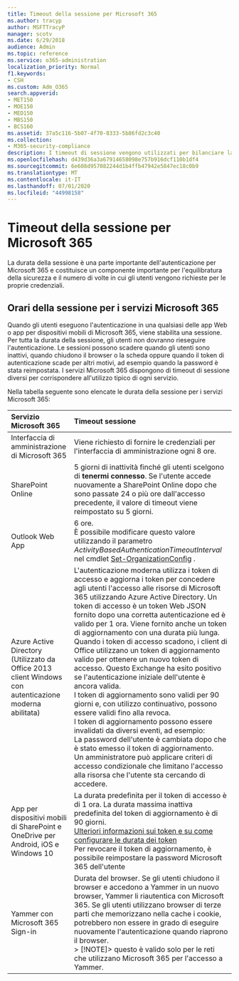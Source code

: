 ```yaml
---
title: Timeout della sessione per Microsoft 365
ms.author: tracyp
author: MSFTTracyP
manager: scotv
ms.date: 6/29/2018
audience: Admin
ms.topic: reference
ms.service: o365-administration
localization_priority: Normal
f1.keywords:
- CSH
ms.custom: Adm_O365
search.appverid:
- MET150
- MOE150
- MED150
- MBS150
- BCS160
ms.assetid: 37a5c116-5b07-4f70-8333-5b86fd2c3c40
ms.collection:
- M365-security-compliance
description: I timeout di sessione vengono utilizzati per bilanciare la sicurezza e la facilità di accesso nelle app client Microsoft 365.
ms.openlocfilehash: d439d36a3a67914658098e757b916dcf110b1df4
ms.sourcegitcommit: 6e608d957082244d1b4ffb47942e5847ec18c0b9
ms.translationtype: MT
ms.contentlocale: it-IT
ms.lasthandoff: 07/01/2020
ms.locfileid: "44998158"
---
```

# <a name="session-timeouts-for-microsoft-365"></a>Timeout della sessione per Microsoft 365

La durata della sessione è una parte importante dell'autenticazione per Microsoft 365 e costituisce un componente importante per l'equilibratura della sicurezza e il numero di volte in cui gli utenti vengono richieste per le proprie credenziali.
  
## <a name="session-times-for-microsoft-365-services"></a>Orari della sessione per i servizi Microsoft 365

Quando gli utenti eseguono l'autenticazione in una qualsiasi delle app Web o app per dispositivi mobili di Microsoft 365, viene stabilita una sessione. Per tutta la durata della sessione, gli utenti non dovranno rieseguire l'autenticazione. Le sessioni possono scadere quando gli utenti sono inattivi, quando chiudono il browser o la scheda oppure quando il token di autenticazione scade per altri motivi, ad esempio quando la password è stata reimpostata. I servizi Microsoft 365 dispongono di timeout di sessione diversi per corrispondere all'utilizzo tipico di ogni servizio.
  
Nella tabella seguente sono elencate le durata della sessione per i servizi Microsoft 365:
  
|**Servizio Microsoft 365**|**Timeout sessione**|
|:-----|:-----|
|Interfaccia di amministrazione di Microsoft 365  <br/> |Viene richiesto di fornire le credenziali per l'interfaccia di amministrazione ogni 8 ore.  <br/> |
|SharePoint Online  <br/> |5 giorni di inattività finché gli utenti scelgono di **tenermi connesso**. Se l'utente accede nuovamente a SharePoint Online dopo che sono passate 24 o più ore dall'accesso precedente, il valore di timeout viene reimpostato su 5 giorni.  <br/> |
|Outlook Web App  <br/> |6 ore.  <br/> È possibile modificare questo valore utilizzando il parametro _ActivityBasedAuthenticationTimeoutInterval_ nel cmdlet [Set-OrganizationConfig](https://go.microsoft.com/fwlink/p/?LinkId=615378) .  <br/> |
|Azure Active Directory  <br/> (Utilizzato da Office 2013 client Windows con autenticazione moderna abilitata)  <br/> | L'autenticazione moderna utilizza i token di accesso e aggiorna i token per concedere agli utenti l'accesso alle risorse di Microsoft 365 utilizzando Azure Active Directory. Un token di accesso è un token Web JSON fornito dopo una corretta autenticazione ed è valido per 1 ora. Viene fornito anche un token di aggiornamento con una durata più lunga. Quando i token di accesso scadono, i client di Office utilizzano un token di aggiornamento valido per ottenere un nuovo token di accesso. Questo Exchange ha esito positivo se l'autenticazione iniziale dell'utente è ancora valida.  <br/>  I token di aggiornamento sono validi per 90 giorni e, con utilizzo continuativo, possono essere validi fino alla revoca.  <br/>  I token di aggiornamento possono essere invalidati da diversi eventi, ad esempio:  <br/>  La password dell'utente è cambiata dopo che è stato emesso il token di aggiornamento.  <br/>  Un amministratore può applicare criteri di accesso condizionale che limitano l'accesso alla risorsa che l'utente sta cercando di accedere.  <br/> |
|App per dispositivi mobili di SharePoint e OneDrive per Android, iOS e Windows 10  <br/> |La durata predefinita per il token di accesso è di 1 ora. La durata massima inattiva predefinita del token di aggiornamento è di 90 giorni.  <br/> [Ulteriori informazioni sui token e su come configurare le durata dei token](https://docs.microsoft.com/azure/active-directory/active-directory-configurable-token-lifetimes) <br/> Per revocare il token di aggiornamento, è possibile reimpostare la password Microsoft 365 dell'utente  <br/> |
|Yammer con Microsoft 365 Sign-in  <br/> |Durata del browser. Se gli utenti chiudono il browser e accedono a Yammer in un nuovo browser, Yammer li riautentica con Microsoft 365. Se gli utenti utilizzano browser di terze parti che memorizzano nella cache i cookie, potrebbero non essere in grado di eseguire nuovamente l'autenticazione quando riaprono il browser.  <br/> > [!NOTE]> questo è valido solo per le reti che utilizzano Microsoft 365 per l'accesso a Yammer.           |
   

